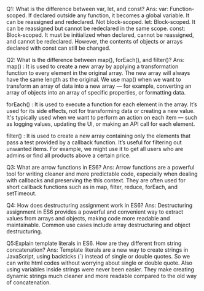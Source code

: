 Q1: What is the difference between var, let, and const?
Ans:
var: Function-scoped. If declared outside any function, it becomes a global variable. It can be reassigned and redeclared. Not block-scoped.
let: Block-scoped. It can be reassigned but cannot be redeclared in the same scope.
const: Block-scoped. It must be initialized when declared, cannot be reassigned, and cannot be redeclared. However, the contents of objects or arrays declared with const can still be changed.

Q2: What is the difference between map(), forEach(), and filter()? 
Ans: 
map() : It is used to create a new array by applying a transformation function to every element in the original array. The new array will always have the same length as the original. We use map() when we want to transform an array of data into a new array — for example, converting an array of objects into an array of specific properties, or formatting data.

forEach() : It is used to execute a function for each element in the array. It’s used for its side effects, not for transforming data or creating a new value. It's typically used when we want to perform an action on each item — such as logging values, updating the UI, or making an API call for each element.

filter() : It is used to create a new array containing only the elements that pass a test provided by a callback function. It’s useful for filtering out unwanted items. For example, we might use it to get all users who are admins or find all products above a certain price.

Q3: What are arrow functions in ES6? 
Ans: Arrow functions are a powerful tool for writing cleaner and more predictable code, especially when dealing with callbacks and preserving the this context. They are often used for short callback functions such as in map, filter, reduce, forEach, and setTimeout.

Q4: How does destructuring assignment work in ES6? 
Ans: Destructuring assignment in ES6 provides a powerful and convenient way to extract values from arrays and objects, making code more readable and maintainable. Common use cases include array destructuring and object destructuring.

Q5:Explain template literals in ES6. How are they different from string concatenation? 
Ans: Template literals are a new way to create strings in JavaScript, using backticks (`) instead of single or double quotes. So we can write html codes without worrying about single or double quote. Also using variables inside strings were never been easier. They make creating dynamic strings much cleaner and more readable compared to the old way of concatenation.
